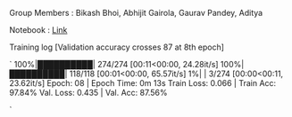 Group Members : Bikash Bhoi, Abhijit Gairola, Gaurav Pandey, Aditya

Notebook : [Link](https://github.com/bikash-bhoi/END_NLP_P1/blob/main/Session4/ENDP1S4_Upgraded_Sentiment_Analysis.ipynb)

Training log [Validation accuracy crosses 87 at 8th epoch]

`
100%|██████████| 274/274 [00:11<00:00, 24.28it/s]
100%|██████████| 118/118 [00:01<00:00, 65.57it/s]
  1%|          | 3/274 [00:00<00:11, 23.62it/s]
Epoch: 08 | Epoch Time: 0m 13s
	Train Loss: 0.066 | Train Acc: 97.84%
	 Val. Loss: 0.435 |  Val. Acc: 87.56%
	 
`
